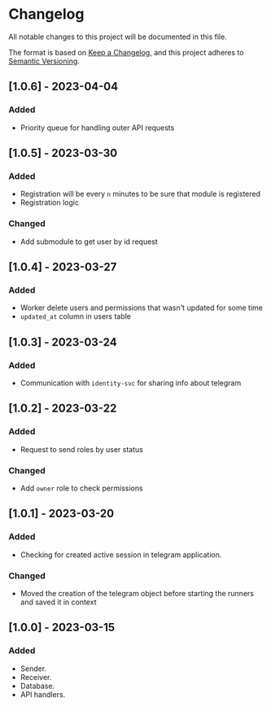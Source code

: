 # Changelog

All notable changes to this project will be documented in this file.

The format is based on [Keep a Changelog](https://keepachangelog.com/en/1.0.0/),
and this project adheres to [Semantic Versioning](https://semver.org/spec/v2.0.0.html).

## [1.0.6] - 2023-04-04

### Added

- Priority queue for handling outer API requests

## [1.0.5] - 2023-03-30

### Added

- Registration will be every `n` minutes to be sure that module is registered
- Registration logic

### Changed

- Add submodule to get user by id request 

## [1.0.4] - 2023-03-27

### Added

- Worker delete users and permissions that wasn't updated for some time
- `updated_at` column in users table

## [1.0.3] - 2023-03-24

### Added

- Communication with `identity-svc` for sharing info about telegram

## [1.0.2] - 2023-03-22

### Added

- Request to send roles by user status

### Changed

- Add `owner` role to check permissions

## [1.0.1] - 2023-03-20

### Added

- Checking for created active session in telegram application.

### Changed

- Moved the creation of the telegram object before starting the runners and saved it in context

## [1.0.0] - 2023-03-15

### Added

- Sender.
- Receiver.
- Database.
- API handlers.
